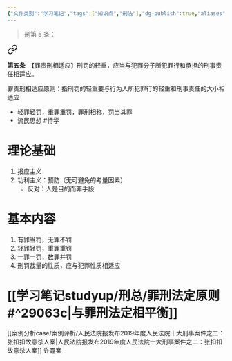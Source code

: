 ```yaml
---
{"文件类别":"学习笔记","tags":["知识点","刑法"],"dg-publish":true,"aliases":["罪刑相称原则","罪刑相当原则","罪刑均衡原则"],"permalink":"/学习笔记studyup/刑总/罪刑相适应原则/","dgPassFrontmatter":true,"created":"2024-09-23T10:05:29.993+08:00","updated":"2024-10-30T12:06:03.762+08:00"}
---
```


>刑第 5 条：
<div class="transclusion internal-embed is-loaded"><a class="markdown-embed-link" href="////#t5" aria-label="Open link"><svg xmlns="http://www.w3.org/2000/svg" width="24" height="24" viewBox="0 0 24 24" fill="none" stroke="currentColor" stroke-width="2" stroke-linecap="round" stroke-linejoin="round" class="svg-icon lucide-link"><path d="M10 13a5 5 0 0 0 7.54.54l3-3a5 5 0 0 0-7.07-7.07l-1.72 1.71"></path><path d="M14 11a5 5 0 0 0-7.54-.54l-3 3a5 5 0 0 0 7.07 7.07l1.71-1.71"></path></svg></a><div class="markdown-embed">



**第五条**　【罪责刑相适应】刑罚的轻重，应当与犯罪分子所犯罪行和承担的刑事责任相适应。 

</div></div>


罪责刑相适应原则：指刑罚的轻重要与行为人所犯罪行的轻重和刑事责任的大小相适应
- 轻罪轻罚，重罪重罚，罪刑相称，罚当其罪
- 流民思想 #待学 
# 理论基础
1. 报应主义
2. 功利主义：预防（无可避免的考量因素）
	- 反对：人是目的而非手段
# 基本内容
1. 有罪当罚，无罪不罚
2. 轻罪轻罚，重罪重罚
3. 一罪一罚，数罪并罚
4. 刑罚裁量的性质，应与犯罪性质相适应
# [[学习笔记studyup/刑总/罪刑法定原则#^29063c\|与罪刑法定相平衡]]

[[案例分析case/案例评析/人民法院报发布2019年度人民法院十大刑事案件之二：张扣扣故意杀人案\|人民法院报发布2019年度人民法院十大刑事案件之二：张扣扣故意杀人案]]
许霆案